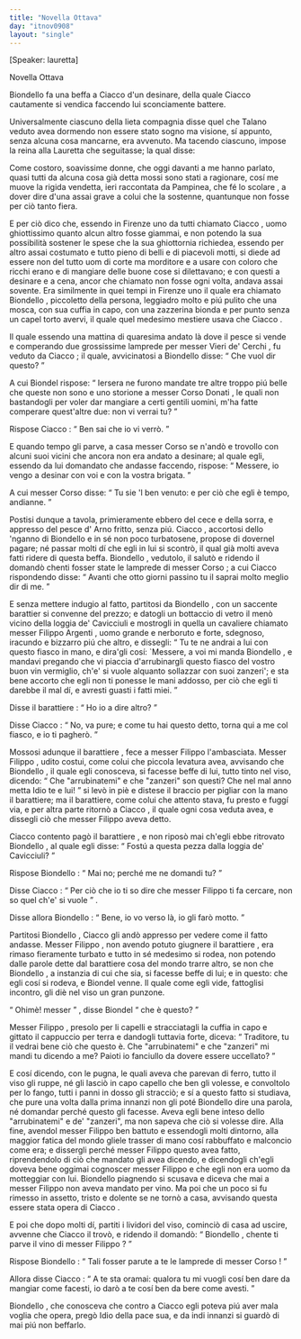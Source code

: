 ```yaml
---
title: "Novella Ottava"
day: "itnov0908"
layout: "single"
---
```

<html>
 <head>
 </head>
 <body>
  <div id="nov0908" type="novella" who="lauretta">
   <p>
    [Speaker: lauretta]
   </p>
   <head>
    Novella Ottava
   </head>
   <argument>
    <p>
     <milestone id="p09080001"/>
     <name persref="biondello" type="person">
      Biondello
     </name>
     fa una beffa a
     <name persref="ciacco" type="person">
      Ciacco
     </name>
     d'un desinare, della quale
     <name persref="ciacco" type="person">
      Ciacco
     </name>
     cautamente si vendica faccendo lui sconciamente battere.
    </p>
   </argument>
   <div3 type="commentary" who="author">
    <p>
     <milestone id="p09080002"/>
     Universalmente ciascuno della lieta compagnia disse quel che
     <name persref="talano" type="person">
      Talano
     </name>
     veduto avea dormendo non essere stato sogno ma visione, s&iacute; appunto, senza alcuna cosa mancarne, era avvenuto. Ma tacendo ciascuno, impose
     <name persref="emilia" type="person">
      la reina
     </name>
     alla
     <name persref="lauretta" type="person">
      Lauretta
     </name>
     che seguitasse; la qual disse:
    </p>
   </div3>
   <div3 type="commentary" who="lauretta">
    <p>
     <milestone id="p09080003"/>
     Come costoro, soavissime donne, che oggi davanti a me hanno parlato, quasi tutti da alcuna cosa gi&agrave; detta mossi sono stati a ragionare, cos&iacute; me muove la rigida vendetta, ieri raccontata da Pampinea, che f&eacute; lo
     <name persref="rinieri" type="person">
      scolare
     </name>
     , a dover dire d'una assai grave a colui che la sostenne, quantunque non fosse per ci&ograve; tanto fiera.
    </p>
   </div3>
   <p>
    <milestone id="p09080004"/>
    E per ci&ograve; dico che, essendo in
    <name placeref="firenze" type="place">
     Firenze
    </name>
    uno da tutti chiamato
    <name persref="ciacco" type="person">
     Ciacco
    </name>
    , uomo ghiottissimo quanto alcun altro fosse giammai, e non potendo la sua possibilit&agrave; sostener le spese che la sua ghiottornia richiedea, essendo per altro assai costumato e tutto pieno di belli e di piacevoli motti, si diede ad essere non del tutto uom di corte ma morditore e a usare con coloro che ricchi erano e di mangiare delle buone cose si dilettavano; e con questi a desinare e a cena, ancor che chiamato non fosse ogni volta, andava assai sovente.
    <milestone id="p09080005"/>
    Era similmente in quei tempi in
    <name placeref="firenze" type="place">
     Firenze
    </name>
    uno il quale era chiamato
    <name persref="biondello" type="person">
     Biondello
    </name>
    , piccoletto della persona, leggiadro molto e pi&uacute; pulito che una mosca, con sua cuffia in capo, con una zazzerina bionda e per punto senza un capel torto avervi, il quale quel medesimo mestiere usava che
    <name persref="ciacco" type="person">
     Ciacco
    </name>
    .
   </p>
   <p>
    <milestone id="p09080006"/>
    Il quale essendo una mattina di quaresima andato l&agrave; dove il pesce si vende e comperando due grossissime lamprede per
    <name persref="vieridecerchi" type="person">
     messer Vieri de' Cerchi
    </name>
    , fu veduto da
    <name persref="ciacco" type="person">
     Ciacco
    </name>
    ; il quale, avvicinatosi a
    <name persref="biondello" type="person">
     Biondello
    </name>
    disse:
    <q direct="unspecified" who="ciacco">
     Che vuol dir questo?
    </q>
   </p>
   <p>
    <milestone id="p09080007"/>
    A cui
    <name persref="biondello" type="person">
     Biondel
    </name>
    rispose:
    <q direct="unspecified" who="biondello">
     Iersera ne furono mandate tre altre troppo pi&uacute; belle che queste non sono e uno storione a
     <name persref="corsodonati" type="person">
      messer Corso Donati
     </name>
     , le quali non bastandogli per voler dar mangiare a certi gentili uomini, m'ha fatte comperare quest'altre due: non vi verrai tu?
    </q>
   </p>
   <p>
    <milestone id="p09080008"/>
    Rispose
    <name persref="ciacco" type="person">
     Ciacco
    </name>
    :
    <q direct="unspecified" who="ciacco">
     Ben sai che io vi verr&ograve;.
    </q>
   </p>
   <p>
    <milestone id="p09080009"/>
    E quando tempo gli parve, a casa
    <name persref="corsodonati" type="person">
     messer Corso
    </name>
    se n'and&ograve; e trovollo con alcuni suoi vicini che ancora non era andato a desinare; al quale egli, essendo da lui domandato che andasse faccendo, rispose:
    <q direct="unspecified" who="ciacco">
     Messere, io vengo a desinar con voi e con la vostra brigata.
    </q>
   </p>
   <p>
    <milestone id="p09080010"/>
    A cui
    <name persref="corsodonati" type="person">
     messer Corso
    </name>
    disse:
    <q direct="unspecified" who="corsodonati">
     Tu sie 'l ben venuto: e per ci&ograve; che egli &egrave; tempo, andianne.
    </q>
   </p>
   <p>
    <milestone id="p09080011"/>
    Postisi dunque a tavola, primieramente ebbero del cece e della sorra, e appresso del pesce d'
    <name placeref="arno" type="place">
     Arno
    </name>
    fritto, senza pi&uacute;.
    <name persref="ciacco" type="person">
     Ciacco
    </name>
    , accortosi dello 'nganno di
    <name persref="biondello" type="person">
     Biondello
    </name>
    e in s&eacute; non poco turbatosene, propose di dovernel pagare; n&eacute; passar molti d&iacute; che egli in lui si scontr&ograve;, il qual gi&agrave; molti aveva fatti ridere di questa beffa.
    <milestone id="p09080012"/>
    <name persref="biondello" type="person">
     Biondello
    </name>
    , vedutolo, il salut&ograve; e ridendo il domand&ograve; chenti fosser state le lamprede di
    <name persref="corsodonati" type="person">
     messer Corso
    </name>
    ; a cui
    <name persref="ciacco" type="person">
     Ciacco
    </name>
    rispondendo disse:
    <q direct="unspecified" who="ciacco">
     Avanti che otto giorni passino tu il saprai molto meglio dir di me.
    </q>
   </p>
   <p>
    <milestone id="p09080013"/>
    E senza mettere indugio al fatto, partitosi da
    <name persref="biondello" type="person">
     Biondello
    </name>
    , con un saccente
    <name persref="barattiere-0908" type="person">
     barattier
    </name>
    si convenne del prezzo; e datogli un bottaccio di vetro il men&ograve; vicino della
    <name placeref="loggiacavicciuli" type="place">
     loggia de' Cavicciuli
    </name>
    e mostrogli in quella un cavaliere chiamato
    <name persref="filippoargenti" type="person">
     messer Filippo Argenti
    </name>
    , uomo grande e nerboruto e forte, sdegnoso, iracundo e bizzarro pi&uacute; che altro, e dissegli:
    <milestone id="p09080014"/>
    <q direct="unspecified" who="ciacco">
     Tu te ne andrai a lui con questo fiasco in mano, e dira'gli cos&iacute;: `Messere, a voi mi manda
     <name persref="biondello" type="person">
      Biondello
     </name>
     , e mandavi pregando che vi piaccia d'arrubinargli questo fiasco del vostro buon vin vermiglio, ch'e' si vuole alquanto sollazzar con suoi zanzeri'; e sta bene accorto che egli non ti ponesse le mani addosso, per ci&ograve; che egli ti darebbe il mal d&iacute;, e avresti guasti i fatti miei.
    </q>
   </p>
   <p>
    <milestone id="p09080015"/>
    Disse il
    <name persref="barattiere-0908" type="person">
     barattiere
    </name>
    :
    <q direct="unspecified" who="barattiere-0908">
     Ho io a dire altro?
    </q>
   </p>
   <p>
    <milestone id="p09080016"/>
    Disse
    <name persref="ciacco" type="person">
     Ciacco
    </name>
    :
    <q direct="unspecified" who="ciacco">
     No, va pure; e come tu hai questo detto, torna qui a me col fiasco, e io ti pagher&ograve;.
    </q>
   </p>
   <p>
    <milestone id="p09080017"/>
    Mossosi adunque il
    <name persref="barattiere-0908" type="person">
     barattiere
    </name>
    , fece a
    <name persref="filippoargenti" type="person">
     messer Filippo
    </name>
    l'ambasciata.
    <name persref="filippoargenti" type="person">
     Messer Filippo
    </name>
    , udito costui, come colui che piccola levatura avea, avvisando che
    <name persref="biondello" type="person">
     Biondello
    </name>
    , il quale egli conosceva, si facesse beffe di lui, tutto tinto nel viso, dicendo:
    <q direct="unspecified" who="filippoargenti">
     Che "arrubinatemi" e che "zanzeri" son questi? Che nel mal anno metta Idio te e lui!
    </q>
    si lev&ograve; in pi&egrave; e distese il braccio per pigliar con la mano il barattiere;
    <milestone id="p09080018"/>
    ma il barattiere, come colui che attento stava, fu presto e fugg&iacute; via, e per altra parte ritorn&ograve; a
    <name persref="ciacco" type="person">
     Ciacco
    </name>
    , il quale ogni cosa veduta avea, e dissegli ci&ograve; che
    <name persref="filippoargenti" type="person">
     messer Filippo
    </name>
    aveva detto.
   </p>
   <p>
    <milestone id="p09080019"/>
    <name persref="ciacco" type="person">
     Ciacco
    </name>
    contento pag&ograve; il
    <name persref="barattiere-0908" type="person">
     barattiere
    </name>
    , e non ripos&ograve; mai ch'egli ebbe ritrovato
    <name persref="biondello" type="person">
     Biondello
    </name>
    , al quale egli disse:
    <q direct="unspecified" who="ciacco">
     Fost&uacute; a questa pezza dalla
     <name placeref="loggiacavicciuli" type="place">
      loggia de' Cavicciuli?
     </name>
    </q>
   </p>
   <p>
    <milestone id="p09080020"/>
    Rispose
    <name persref="biondello" type="person">
     Biondello
    </name>
    :
    <q direct="unspecified" who="biondello">
     Mai no; perch&eacute; me ne domandi tu?
    </q>
   </p>
   <p>
    <milestone id="p09080021"/>
    Disse
    <name persref="ciacco" type="person">
     Ciacco
    </name>
    :
    <q direct="unspecified" who="ciacco">
     Per ci&ograve; che io ti so dire che
     <name persref="filippoargenti" type="person">
      messer Filippo
     </name>
     ti fa cercare, non so quel ch'e' si vuole
    </q>
    .
   </p>
   <p>
    <milestone id="p09080022"/>
    Disse allora
    <name persref="biondello" type="person">
     Biondello
    </name>
    :
    <q direct="unspecified" who="biondello">
     Bene, io vo verso l&agrave;, io gli far&ograve; motto.
    </q>
   </p>
   <p>
    <milestone id="p09080023"/>
    Partitosi
    <name persref="biondello" type="person">
     Biondello
    </name>
    ,
    <name persref="ciacco" type="person">
     Ciacco
    </name>
    gli and&ograve; appresso per vedere come il fatto andasse.
    <name persref="filippoargenti" type="person">
     Messer Filippo
    </name>
    , non avendo potuto giugnere il
    <name persref="barattiere-0908" type="person">
     barattiere
    </name>
    , era rimaso fieramente turbato e tutto in s&eacute; medesimo si rodea, non potendo dalle parole dette dal barattiere cosa del mondo trarre altro, se non che
    <name persref="biondello" type="person">
     Biondello
    </name>
    , a instanzia di cui che sia, si facesse beffe di lui; e in questo: che egli cos&iacute; si rodeva, e
    <name persref="biondello" type="person">
     Biondel
    </name>
    venne. Il quale come egli vide, fattoglisi incontro, gli di&egrave; nel viso un gran punzone.
   </p>
   <p>
    <milestone id="p09080024"/>
    <q direct="unspecified" who="biondello">
     Ohim&egrave;! messer
    </q>
    , disse
    <name persref="biondello" type="person">
     Biondel
    </name>
    <q direct="unspecified">
     che &egrave; questo?
    </q>
   </p>
   <p>
    <milestone id="p09080025"/>
    <name persref="filippoargenti" type="person">
     Messer Filippo
    </name>
    , presolo per li capelli e stracciatagli la cuffia in capo e gittato il cappuccio per terra e dandogli tuttavia forte, diceva:
    <q direct="unspecified" who="filippoargenti">
     Traditore, tu il vedrai bene ci&ograve; che questo &egrave;. Che "arrubinatemi" e che "zanzeri" mi mandi tu dicendo a me? Paioti io fanciullo da dovere essere uccellato?
    </q>
   </p>
   <p>
    <milestone id="p09080026"/>
    E cos&iacute; dicendo, con le pugna, le quali aveva che parevan di ferro, tutto il viso gli ruppe, n&eacute; gli lasci&ograve; in capo capello che ben gli volesse, e convoltolo per lo fango, tutti i panni in dosso gli stracci&ograve;; e s&iacute; a questo fatto si studiava, che pure una volta dalla prima innanzi non gli pot&eacute;
    <name persref="biondello" type="person">
     Biondello
    </name>
    dire una parola, n&eacute; domandar perch&eacute; questo gli facesse.
    <milestone id="p09080027"/>
    Aveva egli bene inteso dello "arrubinatemi" e de' "zanzeri", ma non sapeva che ci&ograve; si volesse dire.
    <milestone id="p09080028"/>
    Alla fine, avendol
    <name persref="filippoargenti" type="person">
     messer Filippo
    </name>
    ben battuto e essendogli molti dintorno, alla maggior fatica del mondo gliele trasser di mano cos&iacute; rabbuffato e malconcio come era; e dissergli perch&eacute;
    <name persref="filippoargenti" type="person">
     messer Filippo
    </name>
    questo avea fatto, riprendendolo di ci&ograve; che mandato gli avea dicendo, e dicendogli ch'egli doveva bene oggimai cognoscer
    <name persref="filippoargenti" type="person">
     messer Filippo
    </name>
    e che egli non era uomo da motteggiar con lui.
    <milestone id="p09080029"/>
    <name persref="biondello" type="person">
     Biondello
    </name>
    piagnendo si scusava e diceva che mai a
    <name persref="filippoargenti" type="person">
     messer Filippo
    </name>
    non aveva mandato per vino. Ma poi che un poco si fu rimesso in assetto, tristo e dolente se ne torn&ograve; a casa, avvisando questa essere stata opera di
    <name persref="ciacco" type="person">
     Ciacco
    </name>
    .
   </p>
   <p>
    <milestone id="p09080030"/>
    E poi che dopo molti d&iacute;, partiti i lividori del viso, cominci&ograve; di casa ad uscire, avvenne che
    <name persref="ciacco" type="person">
     Ciacco
    </name>
    il trov&ograve;, e ridendo il domand&ograve;:
    <q direct="unspecified" who="ciacco">
     <name persref="biondello" type="person">
      Biondello
     </name>
     , chente ti parve il vino di
     <name persref="filippoargenti" type="person">
      messer Filippo
     </name>
     ?
    </q>
   </p>
   <p>
    <milestone id="p09080031"/>
    Rispose
    <name persref="biondello" type="person">
     Biondello
    </name>
    :
    <q direct="unspecified" who="biondello">
     Tali fosser parute a te le lamprede di
     <name persref="corsodonati" type="person">
      messer Corso
     </name>
     !
    </q>
   </p>
   <p>
    <milestone id="p09080032"/>
    Allora disse
    <name persref="ciacco" type="person">
     Ciacco
    </name>
    :
    <q direct="unspecified" who="ciacco">
     A te sta oramai: qualora tu mi vuogli cos&iacute; ben dare da mangiar come facesti, io dar&ograve; a te cos&iacute; ben da bere come avesti.
    </q>
   </p>
   <p>
    <milestone id="p09080033"/>
    <name persref="biondello" type="person">
     Biondello
    </name>
    , che conosceva che contro a
    <name persref="ciacco" type="person">
     Ciacco
    </name>
    egli poteva pi&uacute; aver mala voglia che opera, preg&ograve; Idio della pace sua, e da indi innanzi si guard&ograve; di mai pi&uacute; non beffarlo.
   </p>
  </div>
 </body>
</html>